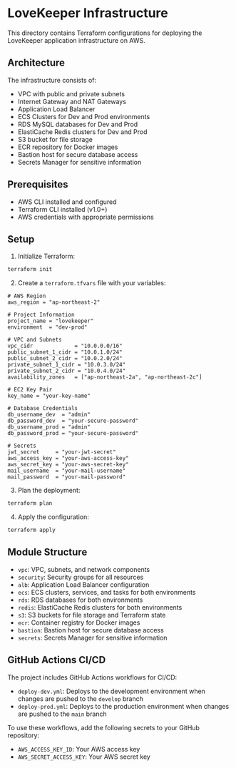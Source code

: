 # LoveKeeper Infrastructure

This directory contains Terraform configurations for deploying the LoveKeeper application infrastructure on AWS.

## Architecture

The infrastructure consists of:

- VPC with public and private subnets
- Internet Gateway and NAT Gateways
- Application Load Balancer
- ECS Clusters for Dev and Prod environments
- RDS MySQL databases for Dev and Prod
- ElastiCache Redis clusters for Dev and Prod
- S3 bucket for file storage
- ECR repository for Docker images
- Bastion host for secure database access
- Secrets Manager for sensitive information

## Prerequisites

- AWS CLI installed and configured
- Terraform CLI installed (v1.0+)
- AWS credentials with appropriate permissions

## Setup

1. Initialize Terraform:

```bash
terraform init
```

2. Create a `terraform.tfvars` file with your variables:

```hcl
# AWS Region
aws_region = "ap-northeast-2"

# Project Information
project_name = "lovekeeper"
environment  = "dev-prod"

# VPC and Subnets
vpc_cidr             = "10.0.0.0/16"
public_subnet_1_cidr = "10.0.1.0/24"
public_subnet_2_cidr = "10.0.2.0/24"
private_subnet_1_cidr = "10.0.3.0/24"
private_subnet_2_cidr = "10.0.4.0/24"
availability_zones   = ["ap-northeast-2a", "ap-northeast-2c"]

# EC2 Key Pair
key_name = "your-key-name"

# Database Credentials
db_username_dev  = "admin"
db_password_dev  = "your-secure-password"
db_username_prod = "admin"
db_password_prod = "your-secure-password"

# Secrets
jwt_secret     = "your-jwt-secret"
aws_access_key = "your-aws-access-key"
aws_secret_key = "your-aws-secret-key"
mail_username  = "your-mail-username"
mail_password  = "your-mail-password"
```

3. Plan the deployment:

```bash
terraform plan
```

4. Apply the configuration:

```bash
terraform apply
```

## Module Structure

- `vpc`: VPC, subnets, and network components
- `security`: Security groups for all resources
- `alb`: Application Load Balancer configuration
- `ecs`: ECS clusters, services, and tasks for both environments
- `rds`: RDS databases for both environments
- `redis`: ElastiCache Redis clusters for both environments
- `s3`: S3 buckets for file storage and Terraform state
- `ecr`: Container registry for Docker images
- `bastion`: Bastion host for secure database access
- `secrets`: Secrets Manager for sensitive information

## GitHub Actions CI/CD

The project includes GitHub Actions workflows for CI/CD:

- `deploy-dev.yml`: Deploys to the development environment when changes are pushed to the `develop` branch
- `deploy-prod.yml`: Deploys to the production environment when changes are pushed to the `main` branch

To use these workflows, add the following secrets to your GitHub repository:

- `AWS_ACCESS_KEY_ID`: Your AWS access key
- `AWS_SECRET_ACCESS_KEY`: Your AWS secret key